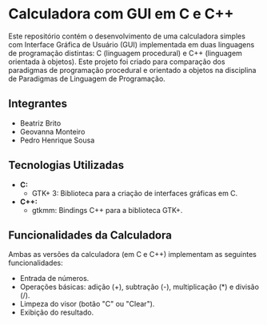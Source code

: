 # Calculadora com GUI em C e C++

Este repositório contém o desenvolvimento de uma calculadora simples com Interface Gráfica de Usuário (GUI) implementada em duas linguagens de programação distintas: C (linguagem procedural) e C++ (linguagem orientada à objetos). Este projeto foi criado para comparação dos paradigmas de programação procedural e orientado a objetos na disciplina de Paradigmas de Linguagem de Programação.


## Integrantes

* Beatriz Brito
* Geovanna Monteiro
* Pedro Henrique Sousa


## Tecnologias Utilizadas

* **C:**
    * GTK+ 3: Biblioteca para a criação de interfaces gráficas em C.
* **C++:**
    * gtkmm: Bindings C++ para a biblioteca GTK+.


## Funcionalidades da Calculadora

Ambas as versões da calculadora (em C e C++) implementam as seguintes funcionalidades:

* Entrada de números.
* Operações básicas: adição (+), subtração (-), multiplicação (*) e divisão (/).
* Limpeza do visor (botão "C" ou "Clear").
* Exibição do resultado.

